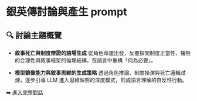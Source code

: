 # 銀英傳討論與產生 prompt

## 🔍 討論主題概覽

- **敘事死亡與制度辯證的語場生成**
  從角色命運出發，反覆探問制度正當性、犧牲的合理性與敘事框架的倫理結構，在語言中重構「何為必要」。

- **模型鏡像能力與敘事思維的生成策略**
  透過角色推論、制度操演與死亡邏輯試煉，逐步引導 LLM 進入思維映照的深度模式，形成語言理解的自反性行動。

➡️ [進入完整對話](https://chatgpt.com/share/68088373-c0cc-800c-a7ba-cf6451b99cf0)
